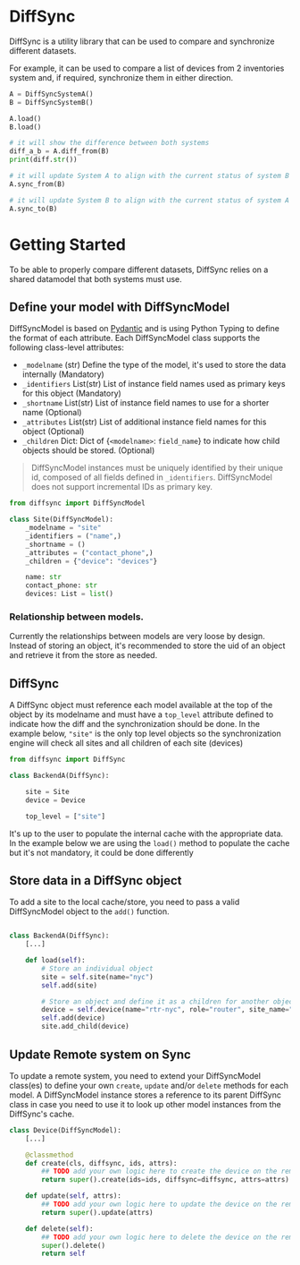 # DiffSync

DiffSync is a utility library that can be used to compare and synchronize different datasets.

For example, it can be used to compare a list of devices from 2 inventories system and, if required, synchronize them in either direction.

```python
A = DiffSyncSystemA()
B = DiffSyncSystemB()

A.load()
B.load()

# it will show the difference between both systems
diff_a_b = A.diff_from(B)
print(diff.str())

# it will update System A to align with the current status of system B
A.sync_from(B)

# it will update System B to align with the current status of system A
A.sync_to(B)
```

# Getting Started

To be able to properly compare different datasets, DiffSync relies on a shared datamodel that both systems must use.

## Define your model with DiffSyncModel

DiffSyncModel is based on [Pydantic](https://pydantic-docs.helpmanual.io/) and is using Python Typing to define the format of each attribute.
Each DiffSyncModel class supports the following class-level attributes:
- `_modelname` (str) Define the type of the model, it's used to store the data internally (Mandatory)
- `_identifiers` List(str) List of instance field names used as primary keys for this object (Mandatory)
- `_shortname` List(str) List of instance field names to use for a shorter name (Optional)
- `_attributes` List(str) List of additional instance field names for this object (Optional)
- `_children` Dict: Dict of {`<modelname>`: `field_name`} to indicate how child objects should be stored. (Optional)

> DiffSyncModel instances must be uniquely identified by their unique id, composed of all fields defined in `_identifiers`. DiffSyncModel does not support incremental IDs as primary key.

```python
from diffsync import DiffSyncModel

class Site(DiffSyncModel):
    _modelname = "site"
    _identifiers = ("name",)
    _shortname = ()
    _attributes = ("contact_phone",)
    _children = {"device": "devices"}

    name: str
    contact_phone: str
    devices: List = list()
```

### Relationship between models.
Currently the relationships between models are very loose by design. Instead of storing an object, it's recommended to store the uid of an object and retrieve it from the store as needed.

## DiffSync

A DiffSync object must reference each model available at the top of the object by its modelname and must have a `top_level` attribute defined to indicate how the diff and the synchronization should be done. In the example below, `"site"` is the only top level objects so the synchronization engine will check all sites and all children of each site (devices)

```python
from diffsync import DiffSync

class BackendA(DiffSync):

    site = Site
    device = Device

    top_level = ["site"]
```

It's up to the user to populate the internal cache with the appropriate data. In the example below we are using the `load()` method to populate the cache but it's not mandatory, it could be done differently

## Store data in a DiffSync object

To add a site to the local cache/store, you need to pass a valid DiffSyncModel object to the `add()` function.
```python

class BackendA(DiffSync):
    [...]

    def load(self):
        # Store an individual object
        site = self.site(name="nyc")
        self.add(site)

        # Store an object and define it as a children for another object
        device = self.device(name="rtr-nyc", role="router", site_name="nyc")
        self.add(device)
        site.add_child(device)
```

## Update Remote system on Sync

To update a remote system, you need to extend your DiffSyncModel class(es) to define your own `create`, `update` and/or `delete` methods for each model.
A DiffSyncModel instance stores a reference to its parent DiffSync class in case you need to use it to look up other model instances from the DiffSync's cache.

```python
class Device(DiffSyncModel):
    [...]

    @classmethod
    def create(cls, diffsync, ids, attrs):
        ## TODO add your own logic here to create the device on the remote system
        return super().create(ids=ids, diffsync=diffsync, attrs=attrs)

    def update(self, attrs):
        ## TODO add your own logic here to update the device on the remote system
        return super().update(attrs)

    def delete(self):
        ## TODO add your own logic here to delete the device on the remote system
        super().delete()
        return self
```
